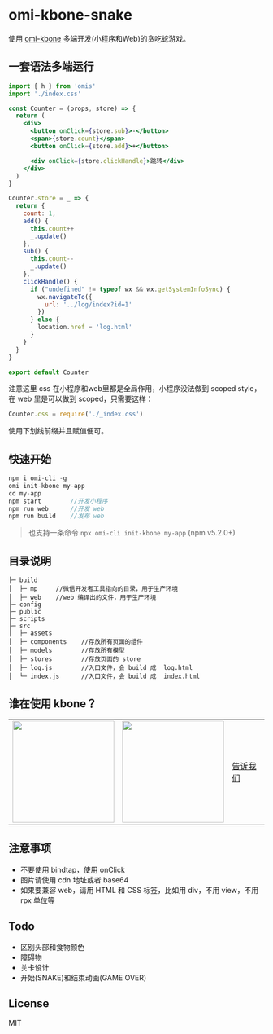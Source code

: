 # omi-kbone-snake

使用 [omi-kbone](https://github.com/Tencent/omi/tree/master/packages/omi-kbone) 多端开发(小程序和Web)的贪吃蛇游戏。

## 一套语法多端运行

```jsx
import { h } from 'omis'
import './index.css'

const Counter = (props, store) => {
  return (
    <div>
      <button onClick={store.sub}>-</button>
      <span>{store.count}</span>
      <button onClick={store.add}>+</button>

      <div onClick={store.clickHandle}>跳转</div>
    </div>
  )
}

Counter.store = _ => {
  return {
    count: 1,
    add() {
      this.count++
      _.update()
    },
    sub() {
      this.count--
      _.update()
    },
    clickHandle() {
      if ("undefined" != typeof wx && wx.getSystemInfoSync) {
        wx.navigateTo({
          url: '../log/index?id=1'
        })
      } else {
        location.href = 'log.html'
      }
    }
  }
}

export default Counter
```

注意这里 css 在小程序和web里都是全局作用，小程序没法做到 scoped style，在 web 里是可以做到 scoped，只需要这样：

```js
Counter.css = require('./_index.css')
```

使用下划线前缀并且赋值便可。

## 快速开始

```js
npm i omi-cli -g
omi init-kbone my-app
cd my-app
npm start        //开发小程序
npm run web      //开发 web
npm run build    //发布 web
```

> 也支持一条命令 `npx omi-cli init-kbone my-app` (npm v5.2.0+)

## 目录说明

```
├─ build
│  ├─ mp     //微信开发者工具指向的目录，用于生产环境
│  ├─ web    //web 编译出的文件，用于生产环境
├─ config
├─ public
├─ scripts
├─ src
│  ├─ assets
│  ├─ components    //存放所有页面的组件
│  ├─ models        //存放所有模型
│  ├─ stores        //存放页面的 store
│  ├─ log.js        //入口文件，会 build 成  log.html
│  └─ index.js      //入口文件，会 build 成  index.html
```

## 谁在使用 kbone？

<table>
	<tbody>
		<tr>
			<td><a target="_blank" href="https://developers.weixin.qq.com/community/develop/mixflow"><img width="200px"
						src="https://raw.githubusercontent.com/wechat-miniprogram/kbone/develop/docs/images/code1.jpg"></a></td>
			<td><a target="_blank" href="http://omijs.org"><img width="200px"
						src="https://github.com/Tencent/omi/raw/master/assets/omi-cloud.jpg"></a></td>
			<td width="92px"><a target="_blank" href="https://github.com/Tencent/omi/issues/new">告诉我们</a></td>
		
</table>

## 注意事项

* 不要使用 bindtap，使用 onClick
* 图片请使用 cdn 地址或者 base64
* 如果要兼容 web，请用 HTML 和 CSS 标签，比如用 div，不用 view，不用 rpx 单位等

## Todo

* 区别头部和食物颜色
* 障碍物
* 关卡设计
* 开始(SNAKE)和结束动画(GAME OVER)

## License

MIT 
